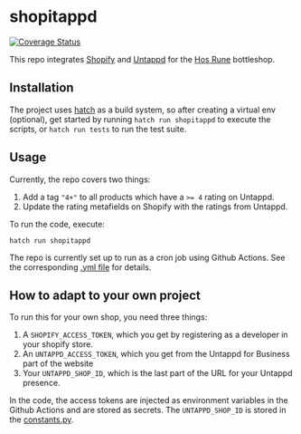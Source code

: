 # shopitappd

[![Coverage Status](https://coveralls.io/repos/github/RichardOberdieck/shopitappd/badge.svg?branch=main)](https://coveralls.io/github/RichardOberdieck/shopitappd?branch=main)

This repo integrates [Shopify](https://www.shopify.com/) and [Untappd](https://untappd.com/) for the [Hos Rune](https://hos-rune.dk/) bottleshop.

## Installation
The project uses [hatch](https://hatch.pypa.io/) as a build system, so after creating a virtual env (optional), get started by running `hatch run shopitappd` to execute the scripts, or `hatch run tests` to run the test suite.

## Usage
Currently, the repo covers two things:
1. Add a tag `"4+"` to all products which have a `>= 4` rating on Untappd.
2. Update the rating metafields on Shopify with the ratings from Untappd.

To run the code, execute:

```
hatch run shopitappd
```

The repo is currently set up to run as a cron job using Github Actions. See the corresponding [.yml file](./.github/workflows/schedule.yml) for details.

## How to adapt to your own project
To run this for your own shop, you need three things:
1. A `SHOPIFY_ACCESS_TOKEN`, which you get by registering as a developer in your shopify store.
2. An `UNTAPPD_ACCESS_TOKEN`, which you get from the Untappd for Business part of the website
3. Your `UNTAPPD_SHOP_ID`, which is the last part of the URL for your Untappd presence.

In the code, the access tokens are injected as environment variables in the Github Actions and are stored as secrets. The `UNTAPPD_SHOP_ID` is stored in the [constants.py](./shopitappd/constants.py).